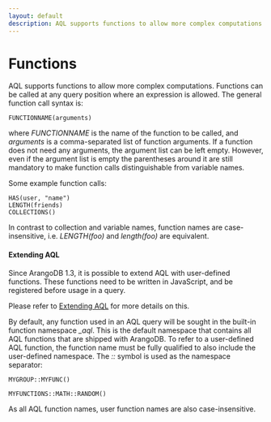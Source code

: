 ```yaml
---
layout: default
description: AQL supports functions to allow more complex computations
---
```

Functions
=========

AQL supports functions to allow more complex computations. Functions can be
called at any query position where an expression is allowed. The general
function call syntax is:

    FUNCTIONNAME(arguments)

where *FUNCTIONNAME* is the name of the function to be called, and *arguments*
is a comma-separated list of function arguments. If a function does not need any
arguments, the argument list can be left empty. However, even if the argument
list is empty the parentheses around it are still mandatory to make function
calls distinguishable from variable names.

Some example function calls:

    HAS(user, "name")
    LENGTH(friends)
    COLLECTIONS()

In contrast to collection and variable names, function names are case-insensitive, 
i.e. *LENGTH(foo)* and *length(foo)* are equivalent.

#### Extending AQL
 
Since ArangoDB 1.3, it is possible to extend AQL with user-defined functions. 
These functions need to be written in JavaScript, and be registered before usage
in a query.

Please refer to [Extending AQL](aqlextending.html) for more details on this.

By default, any function used in an AQL query will be sought in the built-in 
function namespace *_aql*. This is the default namespace that contains all AQL
functions that are shipped with ArangoDB. 
To refer to a user-defined AQL function, the function name must be fully qualified
to also include the user-defined namespace. The *::* symbol is used as the namespace
separator:

    MYGROUP::MYFUNC()

    MYFUNCTIONS::MATH::RANDOM()
    
As all AQL function names, user function names are also case-insensitive.
